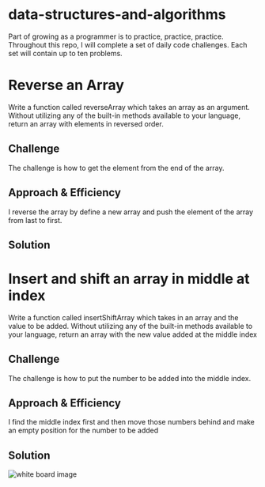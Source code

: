 # data-structures-and-algorithms
Part of growing as a programmer is to practice, practice, practice. Throughout this repo, I will complete a set of daily code challenges. Each set will contain up to ten problems.


# Reverse an Array
Write a function called reverseArray which takes an array as an argument. Without utilizing any of the built-in methods available to your language, return an array with elements in reversed order.

## Challenge
<!-- Description of the challenge -->
The challenge is how to get the element from the end of the array.

## Approach & Efficiency
<!-- What approach did you take? Why? What is the Big O space/time for this approach? -->
I reverse the array by define a new array and push the element of the array from last to first.

## Solution
<!-- Embedded whiteboard image -->

# Insert and shift an array in middle at index
Write a function called insertShiftArray which takes in an array and the value to be added. Without utilizing any of the built-in methods available to your language, return an array with the new value added at the middle index

## Challenge
<!-- Description of the challenge -->
The challenge is how to put the number to be added into the middle index.

## Approach & Efficiency
<!-- What approach did you take? Why? What is the Big O space/time for this approach? -->
I find the middle index first and then move those numbers behind and make an empty position for the number to be added

## Solution
![white board image](/assert/WechatIMG160.jpeg)


